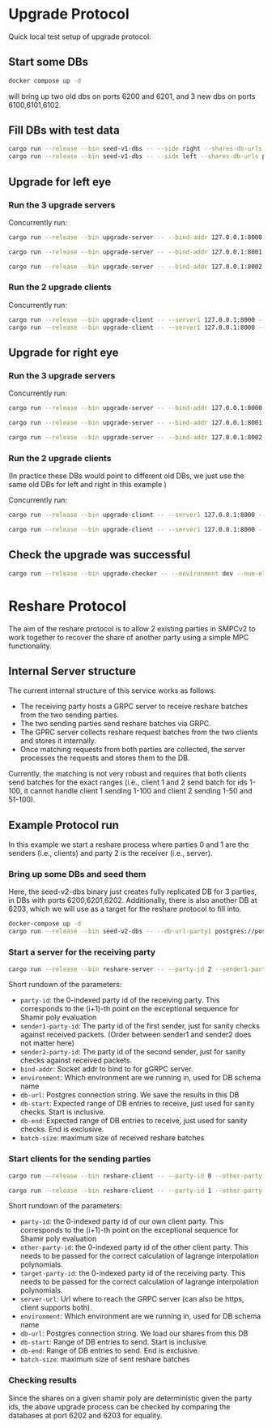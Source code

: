 # Upgrade Protocol

Quick local test setup of upgrade protocol:

## Start some DBs

```bash
docker compose up -d
```

will bring up two old dbs on ports 6200 and 6201, and 3 new dbs on ports 6100,6101,6102.

## Fill DBs with test data

```bash
cargo run --release --bin seed-v1-dbs -- --side right --shares-db-urls postgres://postgres:postgres@localhost:6100 --shares-db-urls postgres://postgres:postgres@localhost:6101 --masks-db-url postgres://postgres:postgres@localhost:6111 --num-elements 10000
cargo run --release --bin seed-v1-dbs -- --side left --shares-db-urls postgres://postgres:postgres@localhost:6100 --shares-db-urls postgres://postgres:postgres@localhost:6101 --masks-db-url postgres://postgres:postgres@localhost:6111 --num-elements 10000
```

## Upgrade for left eye

### Run the 3 upgrade servers

Concurrently run:

```bash
cargo run --release --bin upgrade-server -- --bind-addr 127.0.0.1:8000 --db-url postgres://postgres:postgres@localhost:6200 --party-id 0 --eye left --environment dev
```

```bash
cargo run --release --bin upgrade-server -- --bind-addr 127.0.0.1:8001 --db-url postgres://postgres:postgres@localhost:6201 --party-id 1 --eye left --environment dev
```

```bash
cargo run --release --bin upgrade-server -- --bind-addr 127.0.0.1:8002 --db-url postgres://postgres:postgres@localhost:6202 --party-id 2 --eye left --environment dev
```

### Run the 2 upgrade clients

Concurrently run:

```bash
cargo run --release --bin upgrade-client -- --server1 127.0.0.1:8000 --server2 127.0.0.1:8001 --server3 127.0.0.1:8002 --db-start 0 --db-end 10000 --party-id 0 --eye left --shares-db-url postgres://postgres:postgres@localhost:6100 --masks-db-url postgres://postgres:postgres@localhost:6111
cargo run --release --bin upgrade-client -- --server1 127.0.0.1:8000 --server2 127.0.0.1:8001 --server3 127.0.0.1:8002 --db-start 0 --db-end 10000 --party-id 1 --eye left --shares-db-url postgres://postgres:postgres@localhost:6101 --masks-db-url postgres://postgres:postgres@localhost:6111
```

## Upgrade for right eye

### Run the 3 upgrade servers

Concurrently run:

```bash
cargo run --release --bin upgrade-server -- --bind-addr 127.0.0.1:8000 --db-url postgres://postgres:postgres@localhost:6200 --party-id 0 --eye right --environment dev
```

```bash
cargo run --release --bin upgrade-server -- --bind-addr 127.0.0.1:8001 --db-url postgres://postgres:postgres@localhost:6201 --party-id 1 --eye right --environment dev
```

```bash
cargo run --release --bin upgrade-server -- --bind-addr 127.0.0.1:8002 --db-url postgres://postgres:postgres@localhost:6202 --party-id 2 --eye right --environment dev
```

### Run the 2 upgrade clients

(In practice these DBs would point to different old DBs, we just use the same old DBs for left and right in this example )

Concurrently run:

```bash
cargo run --release --bin upgrade-client -- --server1 127.0.0.1:8000 --server2 127.0.0.1:8001 --server3 127.0.0.1:8002 --db-start 0 --db-end 10000 --party-id 0 --eye right --shares-db-url postgres://postgres:postgres@localhost:6100 --masks-db-url postgres://postgres:postgres@localhost:6111
```

```bash
cargo run --release --bin upgrade-client -- --server1 127.0.0.1:8000 --server2 127.0.0.1:8001 --server3 127.0.0.1:8002 --db-start 0 --db-end 10000 --party-id 1 --eye right --shares-db-url postgres://postgres:postgres@localhost:6101 --masks-db-url postgres://postgres:postgres@localhost:6111

```

## Check the upgrade was successful

```bash
cargo run --release --bin upgrade-checker -- --environment dev --num-elements 10000 --db-urls postgres://postgres:postgres@localhost:6100 --db-urls postgres://postgres:postgres@localhost:6101 --db-urls postgres://postgres:postgres@localhost:6111 --db-urls postgres://postgres:postgres@localhost:6200 --db-urls postgres://postgres:postgres@localhost:6201 --db-urls postgres://postgres:postgres@localhost:6202
```

# Reshare Protocol

The aim of the reshare protocol is to allow 2 existing parties in SMPCv2 to work together to recover the share of another party using a simple MPC functionality.

## Internal Server structure

The current internal structure of this service works as follows:

* The receiving party hosts a GRPC server to receive reshare batches from the two sending parties.
* The two sending parties send reshare batches via GRPC.
* The GPRC server collects reshare request batches from the two clients and stores it internally.
* Once matching requests from both parties are collected, the server processes the requests and stores them to the DB.

Currently, the matching is not very robust and requires that both clients send batches for the exact ranges (i.e., client 1 and 2 send batch for ids 1-100, it cannot handle client 1 sending 1-100 and client 2 sending 1-50 and 51-100).

## Example Protocol run

In this example we start a reshare process where parties 0 and 1 are the senders (i.e., clients) and party 2 is the receiver (i.e., server).

### Bring up some DBs and seed them

Here, the seed-v2-dbs binary just creates fully replicated DB for 3 parties, in DBs with ports 6200,6201,6202. Additionally, there is also another DB at 6203, which we will use as a target for the reshare protocol to fill into.

```bash
docker-compose up -d
cargo run --release --bin seed-v2-dbs -- --db-url-party1 postgres://postgres:postgres@localhost:6200 --db-url-party2 postgres://postgres:postgres@localhost:6201 --db-url-party3 postgres://postgres:postgres@localhost:6202 --schema-name-party1 SMPC_testing_0 --schema-name-party2 SMPC_testing_1 --schema-name-party3 SMPC_testing_2 --fill-to 10000 --batch-size 100
```

### Start a server for the receiving party

```bash
cargo run --release --bin reshare-server -- --party-id 2 --sender1-party-id 0 --sender2-party-id 1 --bind-addr 0.0.0.0:7000 --environment testing --db-url postgres://postgres:postgres@localhost:6203 --db-start 1 --db-end 10001 --batch-size 100
```

Short rundown of the parameters:

* `party-id`: the 0-indexed party id of the receiving party. This corresponds to the (i+1)-th point on the exceptional sequence for Shamir poly evaluation
* `sender1-party-id`: The party id of the first sender, just for sanity checks against received packets. (Order between sender1 and sender2 does not matter here)
* `sender2-party-id`: The party id of the second sender, just for sanity checks against received packets.
* `bind-addr`: Socket addr to bind to for gGRPC server.
* `environment`: Which environment are we running in, used for DB schema name
* `db-url`: Postgres connection string. We save the results in this DB
* `db-start`: Expected range of DB entries to receive, just used for sanity checks. Start is inclusive.
* `db-end`: Expected range of DB entries to receive, just used for sanity checks. End is exclusive.
* `batch-size`: maximum size of received reshare batches

### Start clients for the sending parties

```bash
cargo run --release --bin reshare-client -- --party-id 0 --other-party-id 1 --target-party-id 2 --server-url http://localhost:7000 --environment testing --db-url postgres://postgres:postgres@localhost:6200 --db-start 1 --db-end 10001 --batch-size 100
```

```bash
cargo run --release --bin reshare-client -- --party-id 1 --other-party-id 0 --target-party-id 2 --server-url http://localhost:7000 --environment testing --db-url postgres://postgres:postgres@localhost:6201 --db-start 1 --db-end 10001 --batch-size 100
```

Short rundown of the parameters:

* `party-id`: the 0-indexed party id of our own client party. This corresponds to the (i+1)-th point on the exceptional sequence for Shamir poly evaluation
* `other-party-id`: the 0-indexed party id of the other client party. This needs to be passed for the correct calculation of lagrange interpolation polynomials.
* `target-party-id`: the 0-indexed party id of the receiving party. This needs to be passed for the correct calculation of lagrange interpolation polynomials.
* `server-url`: Url where to reach the GRPC server (can also be https, client supports both).
* `environment`: Which environment are we running in, used for DB schema name
* `db-url`: Postgres connection string. We load our shares from this DB
* `db-start`: Range of DB entries to send. Start is inclusive.
* `db-end`: Range of DB entries to send. End is exclusive.
* `batch-size`: maximum size of sent reshare batches

### Checking results

Since the shares on a given shamir poly are deterministic given the party ids, the above upgrade process can be checked by comparing the databases at port 6202 and 6203 for equality.
